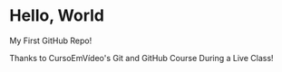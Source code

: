 # Hello, World
 My First GitHub Repo!

 Thanks to CursoEmVídeo's Git and GitHub Course
 During a Live Class!
